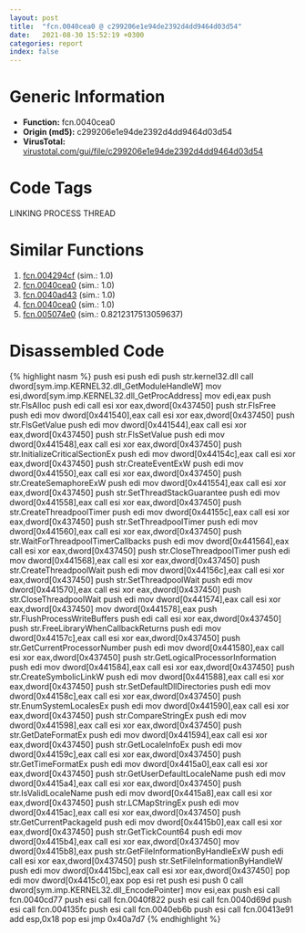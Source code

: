 ```yaml
---
layout: post
title:  "fcn.0040cea0 @ c299206e1e94de2392d4dd9464d03d54"
date:   2021-08-30 15:52:19 +0300
categories: report
index: false
---
```


# Generic Information
- **Function:** fcn.0040cea0
- **Origin (md5):** c299206e1e94de2392d4dd9464d03d54
- **VirusTotal:** [virustotal.com/gui/file/c299206e1e94de2392d4dd9464d03d54][virustotal_ref]

# Code Tags
<span class="tag" id="LINKING">LINKING</span>
<span class="tag" id="PROCESS">PROCESS</span>
<span class="tag" id="THREAD">THREAD</span>


# Similar Functions

1. [fcn.004294cf][similar_1_ref] (sim.: 1.0)
2. [fcn.0040cea0][similar_2_ref] (sim.: 1.0)
3. [fcn.0040ad43][similar_3_ref] (sim.: 1.0)
4. [fcn.0040cea0][similar_4_ref] (sim.: 1.0)
5. [fcn.005074e0][similar_5_ref] (sim.: 0.8212317513059637)


# Disassembled Code

{% highlight nasm %}
push esi
push edi
push str.kernel32.dll
call dword[sym.imp.KERNEL32.dll_GetModuleHandleW]
mov esi,dword[sym.imp.KERNEL32.dll_GetProcAddress]
mov edi,eax
push str.FlsAlloc
push edi
call esi
xor eax,dword[0x437450]
push str.FlsFree
push edi
mov dword[0x441540],eax
call esi
xor eax,dword[0x437450]
push str.FlsGetValue
push edi
mov dword[0x441544],eax
call esi
xor eax,dword[0x437450]
push str.FlsSetValue
push edi
mov dword[0x441548],eax
call esi
xor eax,dword[0x437450]
push str.InitializeCriticalSectionEx
push edi
mov dword[0x44154c],eax
call esi
xor eax,dword[0x437450]
push str.CreateEventExW
push edi
mov dword[0x441550],eax
call esi
xor eax,dword[0x437450]
push str.CreateSemaphoreExW
push edi
mov dword[0x441554],eax
call esi
xor eax,dword[0x437450]
push str.SetThreadStackGuarantee
push edi
mov dword[0x441558],eax
call esi
xor eax,dword[0x437450]
push str.CreateThreadpoolTimer
push edi
mov dword[0x44155c],eax
call esi
xor eax,dword[0x437450]
push str.SetThreadpoolTimer
push edi
mov dword[0x441560],eax
call esi
xor eax,dword[0x437450]
push str.WaitForThreadpoolTimerCallbacks
push edi
mov dword[0x441564],eax
call esi
xor eax,dword[0x437450]
push str.CloseThreadpoolTimer
push edi
mov dword[0x441568],eax
call esi
xor eax,dword[0x437450]
push str.CreateThreadpoolWait
push edi
mov dword[0x44156c],eax
call esi
xor eax,dword[0x437450]
push str.SetThreadpoolWait
push edi
mov dword[0x441570],eax
call esi
xor eax,dword[0x437450]
push str.CloseThreadpoolWait
push edi
mov dword[0x441574],eax
call esi
xor eax,dword[0x437450]
mov dword[0x441578],eax
push str.FlushProcessWriteBuffers
push edi
call esi
xor eax,dword[0x437450]
push str.FreeLibraryWhenCallbackReturns
push edi
mov dword[0x44157c],eax
call esi
xor eax,dword[0x437450]
push str.GetCurrentProcessorNumber
push edi
mov dword[0x441580],eax
call esi
xor eax,dword[0x437450]
push str.GetLogicalProcessorInformation
push edi
mov dword[0x441584],eax
call esi
xor eax,dword[0x437450]
push str.CreateSymbolicLinkW
push edi
mov dword[0x441588],eax
call esi
xor eax,dword[0x437450]
push str.SetDefaultDllDirectories
push edi
mov dword[0x44158c],eax
call esi
xor eax,dword[0x437450]
push str.EnumSystemLocalesEx
push edi
mov dword[0x441590],eax
call esi
xor eax,dword[0x437450]
push str.CompareStringEx
push edi
mov dword[0x441598],eax
call esi
xor eax,dword[0x437450]
push str.GetDateFormatEx
push edi
mov dword[0x441594],eax
call esi
xor eax,dword[0x437450]
push str.GetLocaleInfoEx
push edi
mov dword[0x44159c],eax
call esi
xor eax,dword[0x437450]
push str.GetTimeFormatEx
push edi
mov dword[0x4415a0],eax
call esi
xor eax,dword[0x437450]
push str.GetUserDefaultLocaleName
push edi
mov dword[0x4415a4],eax
call esi
xor eax,dword[0x437450]
push str.IsValidLocaleName
push edi
mov dword[0x4415a8],eax
call esi
xor eax,dword[0x437450]
push str.LCMapStringEx
push edi
mov dword[0x4415ac],eax
call esi
xor eax,dword[0x437450]
push str.GetCurrentPackageId
push edi
mov dword[0x4415b0],eax
call esi
xor eax,dword[0x437450]
push str.GetTickCount64
push edi
mov dword[0x4415b4],eax
call esi
xor eax,dword[0x437450]
mov dword[0x4415b8],eax
push str.GetFileInformationByHandleExW
push edi
call esi
xor eax,dword[0x437450]
push str.SetFileInformationByHandleW
push edi
mov dword[0x4415bc],eax
call esi
xor eax,dword[0x437450]
pop edi
mov dword[0x4415c0],eax
pop esi
ret
push esi
push 0
call dword[sym.imp.KERNEL32.dll_EncodePointer]
mov esi,eax
push esi
call fcn.0040cd77
push esi
call fcn.0040f822
push esi
call fcn.0040d69d
push esi
call fcn.004135fc
push esi
call fcn.0040eb6b
push esi
call fcn.00413e91
add esp,0x18
pop esi
jmp 0x40a7d7
{% endhighlight %}


[similar_1_ref]: /report/fcn.004294cf@ba86269e5231930ee4def4088ddb8d19
[similar_2_ref]: /report/fcn.0040cea0@cf24673e33ae4ffdfd25b8d84595d994
[similar_3_ref]: /report/fcn.0040ad43@8fc4c3f3e7c00776ff0a71b75e93044b
[similar_4_ref]: /report/fcn.0040cea0@f78d51601618ac7bfc804cdef0537db9
[similar_5_ref]: /report/fcn.005074e0@e2ba7f10eb234338a49853c34d7d9c56
[virustotal_ref]: https://www.virustotal.com/gui/file/c299206e1e94de2392d4dd9464d03d54